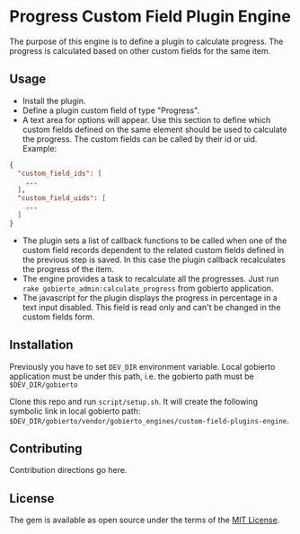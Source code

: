 # Progress Custom Field Plugin Engine

The purpose of this engine is to define a plugin to calculate progress. The progress is
calculated based on other custom fields for the same item.

## Usage

* Install the plugin.
* Define a plugin custom field of type "Progress".
* A text area for options will appear. Use this section to define which custom fields defined
on the same element should be used to calculate the progress. The custom fields can be called
by their id or uid. Example:

```json
{
  "custom_field_ids": [
    ...
  ],
  "custom_field_uids": [
    ...
  ]
}
```

* The plugin sets a list of callback functions to be called when one of the custom field records
dependent to the related custom fields defined in the previous step is saved. In this case the
plugin callback recalculates the progress of the item.
* The engine provides a task to recalculate all the progresses. Just run
`rake gobierto_admin:calculate_progress` from gobierto application.
* The javascript for the plugin displays the progress in percentage in a text input disabled.
This field is read only and can't be changed in the custom fields form.

## Installation

Previously you have to set `DEV_DIR` environment variable. Local gobierto application must be
under this path, i.e. the gobierto path must be `$DEV_DIR/gobierto`

Clone this repo and run `script/setup.sh`. It will create the following symbolic link in local
gobierto path: `$DEV_DIR/gobierto/vendor/gobierto_engines/custom-field-plugins-engine`.

## Contributing

Contribution directions go here.

## License

The gem is available as open source under the terms of the [MIT License](https://opensource.org/licenses/MIT).
